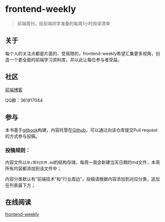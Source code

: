 # frontend-weekly
> 前端周刊，给前端同学准备的每周1小时阅读清单

## 关于

每个人的关注点都是片面的、受局限的，frontend-weekly希望汇集更多视角，创造一个更全面的前端学习资料库，并以此让每位参与者受益。

## 社区

[前端博客](http://refined-x.com)

QQ群：361917044

## 参与

本书基于[gitbook](https://help.gitbook.com/)构建，内容托管在[Github](https://github.com/tower1229/frontend-weekly)，可以通过向该仓库提交Pull request的方式参与投稿。

### 投稿规则：

内容文件以`年/周刊文件.md`的结构存储，每周一我会新建当天日期的md文件，本周所有内容都添加到该文件中；

内容分类默认有“前端技术”和“行业周边”，投稿请根据内容添加到对应分类，追加在列表最下方；

## 在线阅读

[frontend-weekly](https://tower1229.gitbooks.io/frontend-weekly/)
